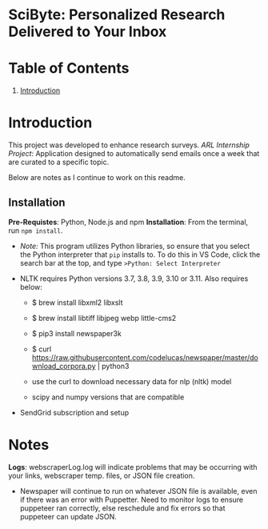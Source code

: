 # SciByte: Personalized Research Delivered to Your Inbox

# Table of Contents
1. [Introduction](#introduction)

# Introduction
This project was developed to enhance research surveys. 
_ARL Internship Project_: Application designed to automatically send emails once a week that are curated to a specific topic.

Below are notes as I continue to work on this readme.
## Installation
__Pre-Requistes__: Python, Node.js and npm
__Installation__: From the terminal, run `npm install`. 
* _Note:_ This program utilizes Python libraries, so ensure that you select the Python interpreter that `pip` installs to. To do this in VS Code, click the search bar at the top, and type `>Python: Select Interpreter`
- NLTK requires Python versions 3.7, 3.8, 3.9, 3.10 or 3.11. Also requires below:
    - $ brew install libxml2 libxslt

    - $ brew install libtiff libjpeg webp little-cms2

    - $ pip3 install newspaper3k

    - $ curl https://raw.githubusercontent.com/codelucas/newspaper/master/download_corpora.py | python3 

    - use the curl to download necessary data for nlp (nltk) model

    - scipy and numpy versions that are compatible
- SendGrid subscription and setup
# Notes
__Logs__: webscraperLog.log will indicate problems that may be occurring with your links, webscraper temp. files, or JSON file creation. 
- Newspaper will continue to run on whatever JSON file is available, even if there was an error with Puppetter. Need to monitor logs to ensure puppeteer ran correctly, else reschedule and fix errors so that puppeteer can update JSON.